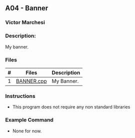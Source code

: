 ## A04 - Banner
### Victor Marchesi
### Description:

My banner.

### Files

|   #   | Files    | Description                      |
| :---: | -------- | -------------------------------- |
|   1   | [BANNER.cpp](./BANNER.cpp) | My Banner. |


### Instructions

- This program does not require any non standard libraries

### Example Command

- None for now.
